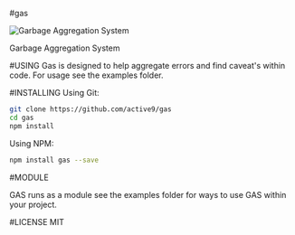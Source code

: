 #gas

![
Garbage Aggregation System](https://raw.githubusercontent.com/active9/gas/master/gas.png)

Garbage Aggregation System

#USING
Gas is designed to help aggregate errors and find caveat's within code. For usage see the examples folder.

#INSTALLING
Using Git:
```bash
git clone https://github.com/active9/gas
cd gas
npm install
```

Using NPM:
```bash
npm install gas --save
```

#MODULE

GAS runs as a module see the examples folder for ways to use GAS within your project.

#LICENSE
MIT

